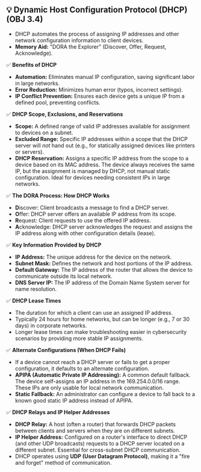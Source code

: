## 💡 Dynamic Host Configuration Protocol (DHCP) (OBJ 3.4)

- DHCP automates the process of assigning IP addresses and other network configuration information to client devices.
- **Memory Aid:** "DORA the Explorer" (Discover, Offer, Request, Acknowledge).

✅ **Benefits of DHCP**
- **Automation:** Eliminates manual IP configuration, saving significant labor in large networks.
- **Error Reduction:** Minimizes human error (typos, incorrect settings).
- **IP Conflict Prevention:** Ensures each device gets a unique IP from a defined pool, preventing conflicts.

✅ **DHCP Scope, Exclusions, and Reservations**
- **Scope:** A defined range of valid IP addresses available for assignment to devices on a subnet.
- **Excluded Range:** Specific IP addresses within a scope that the DHCP server will *not* hand out (e.g., for statically assigned devices like printers or servers).
- **DHCP Reservation:** Assigns a specific IP address from the scope to a device based on its MAC address. The device always receives the same IP, but the assignment is managed by DHCP, not manual static configuration. Ideal for devices needing consistent IPs in large networks.

✅ **The DORA Process: How DHCP Works**
- **D**iscover: Client broadcasts a message to find a DHCP server.
- **O**ffer: DHCP server offers an available IP address from its scope.
- **R**equest: Client requests to use the offered IP address.
- **A**cknowledge: DHCP server acknowledges the request and assigns the IP address along with other configuration details (lease).

✅ **Key Information Provided by DHCP**
- **IP Address:** The unique address for the device on the network.
- **Subnet Mask:** Defines the network and host portions of the IP address.
- **Default Gateway:** The IP address of the router that allows the device to communicate outside its local network.
- **DNS Server IP:** The IP address of the Domain Name System server for name resolution.

✅ **DHCP Lease Times**
- The duration for which a client can use an assigned IP address.
- Typically 24 hours for home networks, but can be longer (e.g., 7 or 30 days) in corporate networks.
- Longer lease times can make troubleshooting easier in cybersecurity scenarios by providing more stable IP assignments.

✅ **Alternate Configurations (When DHCP Fails)**
- If a device cannot reach a DHCP server or fails to get a proper configuration, it defaults to an alternate configuration.
- **APIPA (Automatic Private IP Addressing):** A common default fallback. The device self-assigns an IP address in the 169.254.0.0/16 range. These IPs are only usable for local network communication.
- **Static Fallback:** An administrator can configure a device to fall back to a known good static IP address instead of APIPA.

✅ **DHCP Relays and IP Helper Addresses**
- **DHCP Relay:** A host (often a router) that forwards DHCP packets between clients and servers when they are on different subnets.
- **IP Helper Address:** Configured on a router's interface to direct DHCP (and other UDP broadcasts) requests to a DHCP server located on a different subnet. Essential for cross-subnet DHCP communication.
- DHCP operates using **UDP (User Datagram Protocol)**, making it a "fire and forget" method of communication.